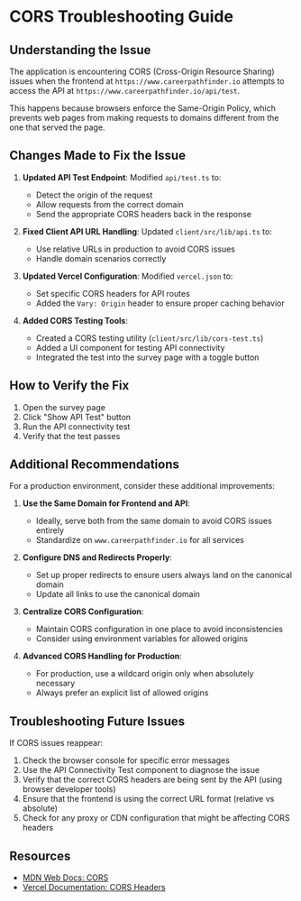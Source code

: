 # CORS Troubleshooting Guide

## Understanding the Issue

The application is encountering CORS (Cross-Origin Resource Sharing) issues when the frontend at `https://www.careerpathfinder.io` attempts to access the API at `https://www.careerpathfinder.io/api/test`. 

This happens because browsers enforce the Same-Origin Policy, which prevents web pages from making requests to domains different from the one that served the page.

## Changes Made to Fix the Issue

1. **Updated API Test Endpoint**: Modified `api/test.ts` to:
   - Detect the origin of the request
   - Allow requests from the correct domain
   - Send the appropriate CORS headers back in the response

2. **Fixed Client API URL Handling**: Updated `client/src/lib/api.ts` to:
   - Use relative URLs in production to avoid CORS issues
   - Handle domain scenarios correctly

3. **Updated Vercel Configuration**: Modified `vercel.json` to:
   - Set specific CORS headers for API routes
   - Added the `Vary: Origin` header to ensure proper caching behavior

4. **Added CORS Testing Tools**:
   - Created a CORS testing utility (`client/src/lib/cors-test.ts`)
   - Added a UI component for testing API connectivity
   - Integrated the test into the survey page with a toggle button

## How to Verify the Fix

1. Open the survey page
2. Click "Show API Test" button
3. Run the API connectivity test
4. Verify that the test passes

## Additional Recommendations

For a production environment, consider these additional improvements:

1. **Use the Same Domain for Frontend and API**: 
   - Ideally, serve both from the same domain to avoid CORS issues entirely
   - Standardize on `www.careerpathfinder.io` for all services

2. **Configure DNS and Redirects Properly**:
   - Set up proper redirects to ensure users always land on the canonical domain
   - Update all links to use the canonical domain

3. **Centralize CORS Configuration**:
   - Maintain CORS configuration in one place to avoid inconsistencies
   - Consider using environment variables for allowed origins

4. **Advanced CORS Handling for Production**:
   - For production, use a wildcard origin only when absolutely necessary
   - Always prefer an explicit list of allowed origins

## Troubleshooting Future Issues

If CORS issues reappear:

1. Check the browser console for specific error messages
2. Use the API Connectivity Test component to diagnose the issue
3. Verify that the correct CORS headers are being sent by the API (using browser developer tools)
4. Ensure that the frontend is using the correct URL format (relative vs absolute)
5. Check for any proxy or CDN configuration that might be affecting CORS headers

## Resources

- [MDN Web Docs: CORS](https://developer.mozilla.org/en-US/docs/Web/HTTP/CORS)
- [Vercel Documentation: CORS Headers](https://vercel.com/docs/concepts/functions/serverless-functions/cors) 